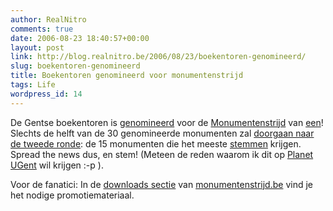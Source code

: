 ```yaml
---
author: RealNitro
comments: true
date: 2006-08-23 18:40:57+00:00
layout: post
link: http://blog.realnitro.be/2006/08/23/boekentoren-genomineerd/
slug: boekentoren-genomineerd
title: Boekentoren genomineerd voor monumentenstrijd
tags: Life
wordpress_id: 14
---
```


De Gentse boekentoren is [genomineerd](http://www.monumentenstrijd.be/monumenten_master/monumenten/mms_ovl_gent/index.shtml) voor de [Monumentenstrijd](http://www.monumentenstrijd.be/) van [een](http://www.een.be/)! Slechts de helft van de 30 genomineerde monumenten zal [doorgaan naar de tweede ronde](http://blog.vrt.be/index.php?blog=31&title=monumentenstrijd_gaat_van_start&more=1&c=1&tb=1&pb=1): de 15 monumenten die het meeste [stemmen](http://www.monumentenstrijd.be/VRTPoll/poll.do?pid=21866ec67f00000201e89539d4141813&brandId=mmstrijd) krijgen. Spread the news dus, en stem! (Meteen de reden waarom ik dit op [Planet UGent](http://www.planetugent.be) wil krijgen :-p ).

Voor de fanatici: In de [downloads sectie](http://www.monumentenstrijd.be/monumenten_master/partners/mms_campagnevoer/index.shtml) van [monumentenstrijd.be](http://www.monumentenstrijd.be/) vind je het nodige promotiemateriaal.
